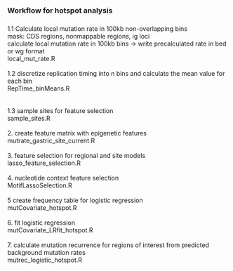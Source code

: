 ###
### Workflow for hotspot analysis
###
1.1 Calculate local mutation rate in 100kb non-overlapping bins<br />
mask: CDS regions, nonmappable regions, ig loci<br />
calculate local mutation rate in 100kb bins -> write precalculated rate in bed or wg format<br />
local_mut_rate.R<br /><br />
1.2 discretize replication timing into n bins and calculate the mean value for each bin<br />
RepTime_binMeans.R<br /><br />	
1.3 sample sites for feature selection<br />
sample_sites.R<br /><br />
2. create feature matrix with epigenetic features<br />
mutrate_gastric_site_current.R<br /><br />
3. feature selection for regional and site models<br />
lasso_feature_selection.R<br /><br />
4. nucleotide context feature selection<br />
MotifLassoSelection.R<br /><br />
5 create frequency table for logistic regression<br />
mutCovariate_hotspot.R<br /><br />
6. fit logistic regression<br />
mutCovariate_LRfit_hotspot.R<br /><br />
7. calculate mutation recurrence for regions of interest from predicted background mutation rates<br />
mutrec_logistic_hotspot.R<br /><br />

